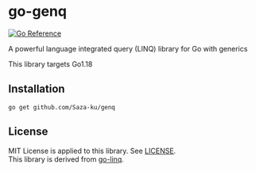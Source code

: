 # go-genq
[![Go Reference](https://pkg.go.dev/badge/github.com/Saza-ku/genq.svg)](https://pkg.go.dev/github.com/Saza-ku/genq)

A powerful language integrated query (LINQ) library for Go with generics  

This library targets Go1.18

## Installation
```
go get github.com/Saza-ku/genq
```

## License
MIT License is applied to this library. See [LICENSE](https://github.com/Saza-ku/go-genq/blob/main/LICENSE).  
This library is derived from [go-linq](https://github.com/ahmetb/go-linq).

